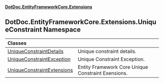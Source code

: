 #### [DotDoc\.EntityFrameworkCore\.Extensions](index.md 'index')

## DotDoc\.EntityFrameworkCore\.Extensions\.UniqueConstraint Namespace

| Classes | |
| :--- | :--- |
| [UniqueConstraintDetails](UniqueConstraintDetails.md 'DotDoc\.EntityFrameworkCore\.Extensions\.UniqueConstraint\.UniqueConstraintDetails') | Unique constraint details\. |
| [UniqueConstraintException](UniqueConstraintException.md 'DotDoc\.EntityFrameworkCore\.Extensions\.UniqueConstraint\.UniqueConstraintException') | Unique Constraint Exception\. |
| [UniqueConstraintExtensions](UniqueConstraintExtensions.md 'DotDoc\.EntityFrameworkCore\.Extensions\.UniqueConstraint\.UniqueConstraintExtensions') | Entity Framework Core Unique Constraint Exensions\. |
